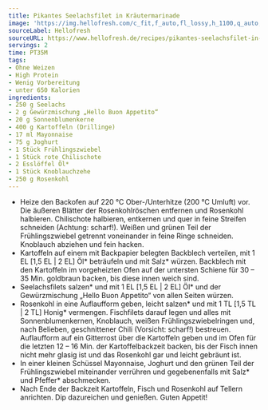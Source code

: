 ```yaml
---
title: Pikantes Seelachsfilet in Kräutermarinade
image: 'https://img.hellofresh.com/c_fit,f_auto,fl_lossy,h_1100,q_auto,w_2600/hellofresh_s3/image/pikantes-seelachsfilet-in-krautermarinade-119abe7d.jpg'
sourceLabel: Hellofresh
sourceURL: https://www.hellofresh.de/recipes/pikantes-seelachsfilet-in-krautermarinade-631b5b9a8cae8e985a0232f2
servings: 2
time: PT35M
tags:
- Ohne Weizen
- High Protein
- Wenig Vorbereitung
- unter 650 Kalorien
ingredients:
- 250 g Seelachs
- 2 g Gewürzmischung „Hello Buon Appetito“
- 20 g Sonnenblumenkerne
- 400 g Kartoffeln (Drillinge)
- 17 ml Mayonnaise
- 75 g Joghurt
- 1 Stück Frühlingszwiebel
- 1 Stück rote Chilischote
- 2 Esslöffel Öl*
- 1 Stück Knoblauchzehe
- 250 g Rosenkohl
---
```


- Heize den Backofen auf 220 °C Ober-/Unterhitze (200 °C Umluft) vor.  Die äußeren Blätter der Rosenkohlröschen entfernen und Rosenkohl halbieren. Chilischote halbieren, entkernen und quer in feine Streifen schneiden (Achtung: scharf!).  Weißen und grünen Teil der Frühlingszwiebel getrennt voneinander in feine Ringe schneiden. Knoblauch abziehen und fein hacken.
- Kartoffeln auf einem mit Backpapier belegten Backblech verteilen, mit 1 EL [1,5 EL | 2 EL] Öl\* beträufeln und mit Salz\* würzen. Backblech mit den Kartoffeln im vorgeheizten Ofen auf der untersten Schiene  für 30 – 35 Min. goldbraun backen, bis diese innen weich sind.
- Seelachsfilets salzen\* und mit 1 EL [1,5 EL | 2 EL] Öl\* und der Gewürzmischung „Hello Buon Appetito“ von allen Seiten würzen.
- Rosenkohl in eine Auflaufform geben, leicht salzen\* und mit 1 TL [1,5 TL | 2 TL] Honig\* vermengen. Fischfilets darauf legen und alles mit Sonnenblumenkernen, Knoblauch, weißen Frühlingszwiebelringen und, nach Belieben, geschnittener Chili (Vorsicht: scharf!) bestreuen. Auflaufform auf ein Gitterrost über die Kartoffeln geben und im Ofen für die letzten 12 – 16 Min. der Kartoffelbackzeit backen, bis der Fisch innen nicht mehr glasig ist und das Rosenkohl gar und leicht gebräunt ist.
- In einer kleinen Schüssel Mayonnaise, Joghurt und den grünen Teil der Frühlingszwiebel miteinander verrühren und gegebenenfalls mit Salz\* und Pfeffer\* abschmecken.
- Nach Ende der Backzeit Kartoffeln, Fisch und Rosenkohl auf Tellern anrichten. Dip dazureichen und genießen.  Guten Appetit!
